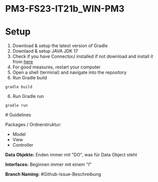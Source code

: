 # PM3-FS23-IT21b_WIN-PM3

# Setup

1. Download & setup the latest version of Gradle
2. Downlaod & setup JAVA JDK 17
3. Check if you have ConnectorJ installed if not download and install it from [here](https://dev.mysql.com/downloads/connector/j/)
4. For good measures, restart your computer
5. Open a shell (terminal) and navigate into the repository
6. Run Gradle build
```console
gradle build
```
6. Run Gradle run
```console
gradle run
```

# Guidelines


Packages / Ordnerstruktur:
- Model
- View
- Controller

**Data Objekte:** Enden immer mit "DO", was für Data Object steht

**Interfaces:** Beginnen immer mit einem "I"

**Branch Naming:** #Github-Issue-Beschreibung
